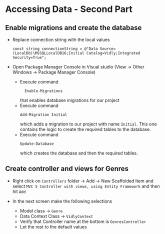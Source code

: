 # Accessing Data - Second Part

## Enable migrations and create the database

- Replace connection string with the local values
  ```
  const string connectionString = @"Data Source=(LocalDb)\MSSQLLocalDB16;Initial Catalog=Vidly;Integrated Security=True";
  ```

- Open Package Manager Console in Visual studio (View -> Other Windows -> Package Manager Console)

   - Execute command
      ```
        Enable-Migrations
      ```
      that enables database migrations for our project
   - Execute command
     ```
     Add-Migration Initial
     ```
     which adds a migration to our project with name `Initial`. This one contains the logic to create the required tables to the database.
   - Execute command
     ```
     Update-Database
     ```
     which creates the database and then the required tables.

## Create controller and views for Genres

- Right click on `Controllers` folder -> Add -> New Scaffolded Item and select `MVC 5 Controller with views, using Entity Framework` and then hit `Add`

- In the next screen make the following selections
   - Model class -> `Genre`
   - Data Context Class -> `VidlyContext`
   - Verify that Controller name at the bottom is `GenresController`
   - Let the rest to the default values

